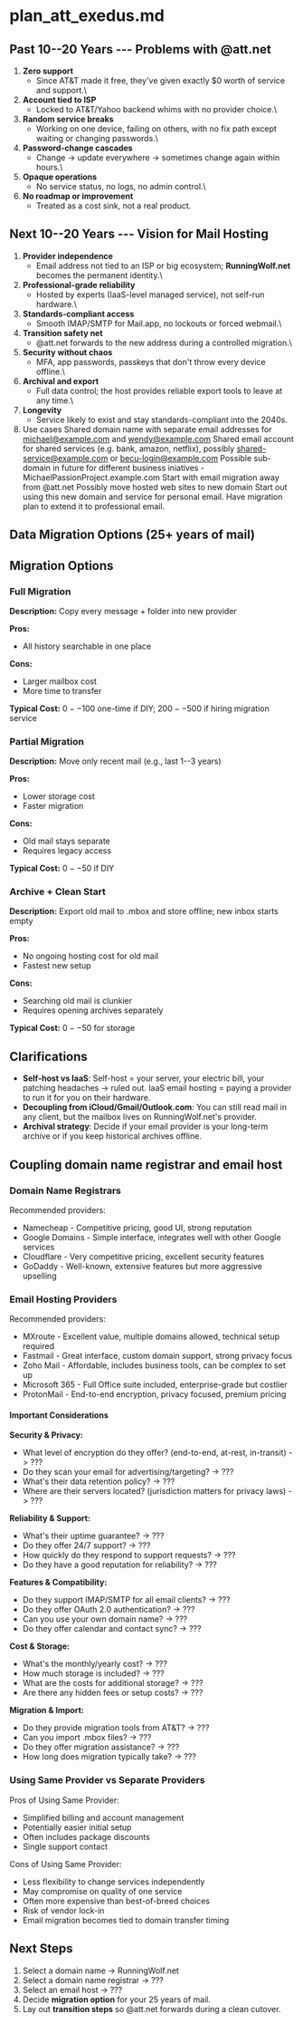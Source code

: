 # plan_att_exedus.md

## Past 10--20 Years --- Problems with @att.net

1. **Zero support**
    - Since AT&T made it free, they've given exactly \$0 worth of
        service and support.\
2. **Account tied to ISP**
    - Locked to AT&T/Yahoo backend whims with no provider choice.\
3. **Random service breaks**
    - Working on one device, failing on others, with no fix path
        except waiting or changing passwords.\
4. **Password-change cascades**
    - Change → update everywhere → sometimes change again within
        hours.\
5. **Opaque operations**
    - No service status, no logs, no admin control.\
6. **No roadmap or improvement**
    - Treated as a cost sink, not a real product.

## Next 10--20 Years --- Vision for Mail Hosting

1. **Provider independence**
    - Email address not tied to an ISP or big ecosystem;
        **RunningWolf.net** becomes the permanent identity.\
2. **Professional-grade reliability**
    - Hosted by experts (IaaS-level managed service), not self-run
        hardware.\
3. **Standards-compliant access**
    - Smooth IMAP/SMTP for Mail.app, no lockouts or forced webmail.\
4. **Transition safety net**
    - @att.net forwards to the new address during a controlled
        migration.\
5. **Security without chaos**
    - MFA, app passwords, passkeys that don't throw every device
        offline.\
6. **Archival and export**
    - Full data control; the host provides reliable export tools to
        leave at any time.\
7. **Longevity**
    - Service likely to exist and stay standards-compliant into the
        2040s.
8. Use cases
    Shared domain name with separate email addresses for michael@example.com and wendy@example.com
    Shared email account for shared services (e.g. bank, amazon, netflix), possibly shared-service@example.com or becu-login@example.com
    Possible sub-domain in future for different business iniatives - MichaelPassionProject.example.com
    Start with email migration away from @att.net
    Possibly move hosted web sites to new domain
    Start out using this new domain and service for personal email.  Have migration plan to extend it to professional email.

## Data Migration Options (25+ years of mail)

## Migration Options

### Full Migration
**Description:** Copy every message + folder into new provider

**Pros:**
- All history searchable in one place

**Cons:**
- Larger mailbox cost
- More time to transfer

**Typical Cost:** $0--$100 one-time if DIY; $200--$500 if hiring migration service

### Partial Migration
**Description:** Move only recent mail (e.g., last 1--3 years)

**Pros:**
- Lower storage cost
- Faster migration

**Cons:**
- Old mail stays separate
- Requires legacy access

**Typical Cost:** $0--$50 if DIY

### Archive + Clean Start
**Description:** Export old mail to .mbox and store offline; new inbox starts empty

**Pros:**
- No ongoing hosting cost for old mail
- Fastest new setup

**Cons:**
- Searching old mail is clunkier
- Requires opening archives separately

**Typical Cost:** $0--$50 for storage

## Clarifications

- **Self-host vs IaaS**: Self-host = your server, your electric bill,
    your patching headaches → ruled out. IaaS email hosting = paying a
    provider to run it for you on their hardware.
- **Decoupling from iCloud/Gmail/Outlook.com**: You can still read
    mail in any client, but the mailbox lives on RunningWolf.net's
    provider.
- **Archival strategy**: Decide if your email provider is your
    long-term archive or if you keep historical archives offline.

## Coupling domain name registrar and email host
### Domain Name Registrars
Recommended providers:
- Namecheap - Competitive pricing, good UI, strong reputation
- Google Domains - Simple interface, integrates well with other Google services
- Cloudflare - Very competitive pricing, excellent security features
- GoDaddy - Well-known, extensive features but more aggressive upselling

### Email Hosting Providers
Recommended providers:
- MXroute - Excellent value, multiple domains allowed, technical setup required
- Fastmail - Great interface, custom domain support, strong privacy focus
- Zoho Mail - Affordable, includes business tools, can be complex to set up
- Microsoft 365 - Full Office suite included, enterprise-grade but costlier
- ProtonMail - End-to-end encryption, privacy focused, premium pricing

#### Important Considerations

**Security & Privacy:**
- What level of encryption do they offer? (end-to-end, at-rest, in-transit) -> ???
- Do they scan your email for advertising/targeting? -> ???
- What's their data retention policy? -> ???
- Where are their servers located? (jurisdiction matters for privacy laws) -> ???

**Reliability & Support:**
- What's their uptime guarantee? -> ???
- Do they offer 24/7 support? -> ???
- How quickly do they respond to support requests? -> ???
- Do they have a good reputation for reliability? -> ???

**Features & Compatibility:**
- Do they support IMAP/SMTP for all email clients? -> ???
- Do they offer OAuth 2.0 authentication? -> ???
- Can you use your own domain name? -> ???
- Do they offer calendar and contact sync? -> ???

**Cost & Storage:**
- What's the monthly/yearly cost? -> ???
- How much storage is included? -> ???
- What are the costs for additional storage? -> ???
- Are there any hidden fees or setup costs? -> ???

**Migration & Import:**
- Do they provide migration tools from AT&T? -> ???
- Can you import .mbox files? -> ???
- Do they offer migration assistance? -> ???
- How long does migration typically take? -> ???


### Using Same Provider vs Separate Providers

Pros of Using Same Provider:
- Simplified billing and account management
- Potentially easier initial setup
- Often includes package discounts
- Single support contact

Cons of Using Same Provider:
- Less flexibility to change services independently
- May compromise on quality of one service
- Often more expensive than best-of-breed choices
- Risk of vendor lock-in
- Email migration becomes tied to domain transfer timing

## Next Steps

1. Select a domain name -> RunningWolf.net
2. Select a domain name registrar -> ???
3. Select an email host -> ???
4. Decide **migration option** for your 25 years of mail.
5. Lay out **transition steps** so @att.net forwards during a clean cutover.
